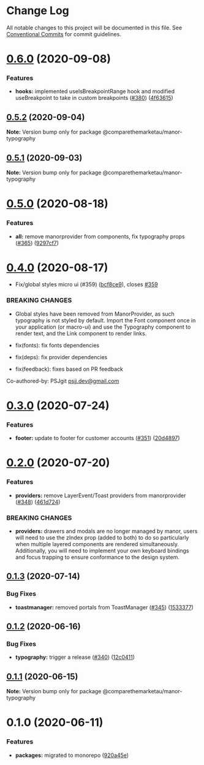 # Change Log

All notable changes to this project will be documented in this file.
See [Conventional Commits](https://conventionalcommits.org) for commit guidelines.

# [0.6.0](https://github.com/comparethemarketau/manor-react/compare/@comparethemarketau/manor-typography@0.5.2...@comparethemarketau/manor-typography@0.6.0) (2020-09-08)


### Features

* **hooks:** implemented useIsBreakpointRange hook and modified useBreakpoint to take in custom breakpoints ([#380](https://github.com/comparethemarketau/manor-react/issues/380)) ([4f63615](https://github.com/comparethemarketau/manor-react/commit/4f63615999b3c2fcaf947bc6fa248e701f7f65f1))





## [0.5.2](https://github.com/comparethemarketau/manor-react/compare/@comparethemarketau/manor-typography@0.5.1...@comparethemarketau/manor-typography@0.5.2) (2020-09-04)

**Note:** Version bump only for package @comparethemarketau/manor-typography





## [0.5.1](https://github.com/comparethemarketau/manor-react/compare/@comparethemarketau/manor-typography@0.5.0...@comparethemarketau/manor-typography@0.5.1) (2020-09-03)

**Note:** Version bump only for package @comparethemarketau/manor-typography





# [0.5.0](https://github.com/comparethemarketau/manor-react/compare/@comparethemarketau/manor-typography@0.4.0...@comparethemarketau/manor-typography@0.5.0) (2020-08-18)


### Features

* **all:** remove manorprovider from components, fix typography props ([#365](https://github.com/comparethemarketau/manor-react/issues/365)) ([9297cf7](https://github.com/comparethemarketau/manor-react/commit/9297cf72e8a7fe8762ec0dadf07d026aa88cbb44))





# [0.4.0](https://github.com/comparethemarketau/manor-react/compare/@comparethemarketau/manor-typography@0.3.0...@comparethemarketau/manor-typography@0.4.0) (2020-08-17)


* Fix/global styles micro ui (#359) ([bcf8ce9](https://github.com/comparethemarketau/manor-react/commit/bcf8ce92ba170a51113a4022728da22f47a6a768)), closes [#359](https://github.com/comparethemarketau/manor-react/issues/359)


### BREAKING CHANGES

* Global styles have been removed from ManorProvider, as such typography is not
styled by default. Import the Font component once in your application (or macro-ui) and use the
Typography component to render text, and the Link component to render links.

* fix(fonts): fix fonts dependencies

* fix(deps): fix provider dependencies

* fix(feedback): fixes based on PR feedback

Co-authored-by: PSJgit <psjj.dev@gmail.com>





# [0.3.0](https://github.com/comparethemarketau/manor-react/compare/@comparethemarketau/manor-typography@0.2.0...@comparethemarketau/manor-typography@0.3.0) (2020-07-24)


### Features

* **footer:** update to footer for customer accounts ([#351](https://github.com/comparethemarketau/manor-react/issues/351)) ([20d4897](https://github.com/comparethemarketau/manor-react/commit/20d4897017f72154239815869f14f9b6bf163a91))





# [0.2.0](https://github.com/comparethemarketau/manor-react/compare/@comparethemarketau/manor-typography@0.1.3...@comparethemarketau/manor-typography@0.2.0) (2020-07-20)


### Features

* **providers:** remove LayerEvent/Toast providers from manorprovider ([#348](https://github.com/comparethemarketau/manor-react/issues/348)) ([461d724](https://github.com/comparethemarketau/manor-react/commit/461d72498fca1aca9de0056a27d1a3d17a89ea77))


### BREAKING CHANGES

* **providers:** drawers and modals are no longer managed by manor, users will need to use the
zIndex prop (added to both) to do so particularly when multiple layered components are rendered
simultaneously. Additionally, you will need to implement your own keyboard bindings and focus
trapping to ensure conformance to the design system.





## [0.1.3](https://github.com/comparethemarketau/manor-react/compare/@comparethemarketau/manor-typography@0.1.2...@comparethemarketau/manor-typography@0.1.3) (2020-07-14)


### Bug Fixes

* **toastmanager:** removed portals from ToastManager ([#345](https://github.com/comparethemarketau/manor-react/issues/345)) ([1533377](https://github.com/comparethemarketau/manor-react/commit/1533377910e9cbac266abe24fae1ee42eba4c52f))





## [0.1.2](https://github.com/comparethemarketau/manor-react/compare/@comparethemarketau/manor-typography@0.1.1...@comparethemarketau/manor-typography@0.1.2) (2020-06-16)


### Bug Fixes

* **typography:** trigger a release ([#340](https://github.com/comparethemarketau/manor-react/issues/340)) ([12c0411](https://github.com/comparethemarketau/manor-react/commit/12c04118e1854a895d34f9fc07ed7f4825dd23bc))





## [0.1.1](https://github.com/comparethemarketau/manor-react/compare/@comparethemarketau/manor-typography@0.1.0...@comparethemarketau/manor-typography@0.1.1) (2020-06-15)

**Note:** Version bump only for package @comparethemarketau/manor-typography





# 0.1.0 (2020-06-11)


### Features

* **packages:** migrated to monorepo ([920a45e](https://github.com/comparethemarketau/manor-react/commit/920a45ec4b40a19de32f39f29693cbe1b1f314ae))
